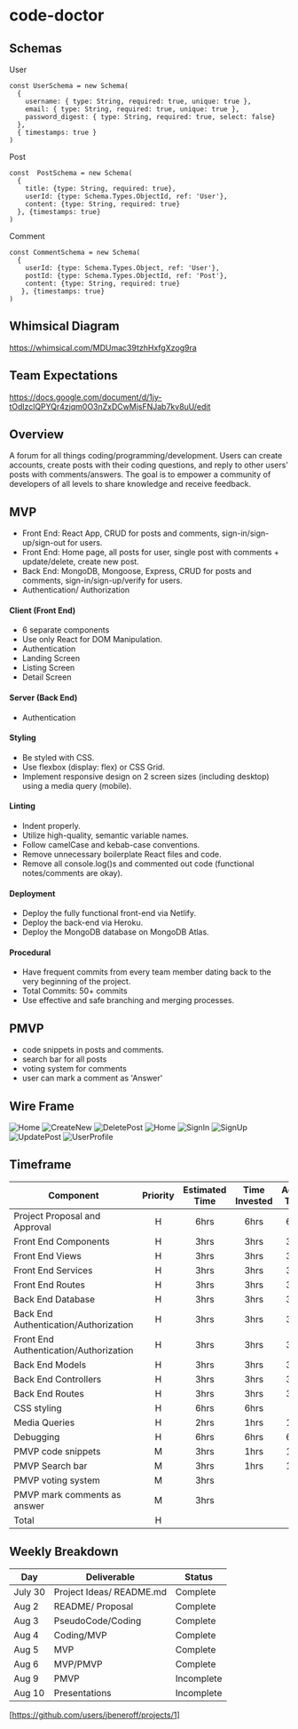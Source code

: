 # code-doctor


## Schemas
User
```
const UserSchema = new Schema(
  {
    username: { type: String, required: true, unique: true },
    email: { type: String, required: true, unique: true },
    password_digest: { type: String, required: true, select: false}
  },
  { timestamps: true }
)
```
Post
```
const  PostSchema = new Schema(
  {
    title: {type: String, required: true},
    userId: {type: Schema.Types.ObjectId, ref: 'User'},
    content: {type: String, required: true}
  }, {timestamps: true}
)
```
Comment
```
const CommentSchema = new Schema(
  {
    userId: {type: Schema.Types.Object, ref: 'User'},
    postId: {type: Schema.Types.ObjectId, ref: 'Post'},
    content: {type: String, required: true}
   }, {timestamps: true}
)
```

## Whimsical Diagram

https://whimsical.com/MDUmac39tzhHxfgXzog9ra

## Team Expectations

https://docs.google.com/document/d/1jy-tOdlzclQPYQr4zjqm0O3nZxDCwMjsFNJab7kv8uU/edit

## Overview
A forum for all things coding/programming/development. Users can create accounts, create posts with their coding questions, and reply to other users' posts with comments/answers. The goal is to empower a community of developers of all levels to share knowledge and receive feedback.

## MVP
- Front End: React App, CRUD for posts and comments, sign-in/sign-up/sign-out for users.
- Front End: Home page, all posts for user, single post with comments + update/delete, create new post.
- Back End: MongoDB, Mongoose, Express, CRUD for posts and comments, sign-in/sign-up/verify for users.
- Authentication/ Authorization


#### Client (Front End)

-  6 separate components 
- Use only React for DOM Manipulation.
- Authentication
- Landing Screen
- Listing Screen
- Detail Screen

#### Server (Back End)
- Authentication

#### Styling
- Be styled with CSS.
- Use flexbox (display: flex) or CSS Grid.
- Implement responsive design on 2 screen sizes (including desktop) using a media query (mobile).

#### Linting
- Indent properly.
- Utilize high-quality, semantic variable names.
- Follow camelCase and kebab-case conventions.
- Remove unnecessary boilerplate React files and code.
- Remove all console.log()s and commented out code (functional notes/comments are okay).

#### Deployment
- Deploy the fully functional front-end via Netlify.
- Deploy the back-end via Heroku.
- Deploy the MongoDB database on MongoDB Atlas.

#### Procedural
- Have frequent commits from every team member dating  back to the very beginning of the project. 
- Total Commits: 50+ commits
- Use effective and safe branching and merging processes.


## PMVP
- code snippets in posts and comments.
- search bar for all posts
- voting system for comments
- user can mark a comment as 'Answer'

## Wire Frame

![Home](https://user-images.githubusercontent.com/85003025/127893181-0e220225-ac1d-4a6f-a1d4-ad336d376888.png)
![CreateNew](https://user-images.githubusercontent.com/85003025/127893190-dc156e3b-b447-43a6-9b1c-ea8908e8d6ee.png)
![DeletePost](https://user-images.githubusercontent.com/85003025/127893195-9ac0fe2e-9b28-41cc-bfe2-f5e391fde9db.png)
![Home](https://user-images.githubusercontent.com/85003025/127893201-5c76a8e7-8320-4475-a136-681b3ad1c769.png)
![SignIn](https://user-images.githubusercontent.com/85003025/127893207-4e6318d1-931b-479b-894c-98c1151c36cc.png)
![SignUp](https://user-images.githubusercontent.com/85003025/127893216-52c84f67-cfb7-447b-bd72-797d1330f044.png)
![UpdatePost](https://user-images.githubusercontent.com/85003025/127893222-6788fe22-b3f2-42fd-bdcf-6972e886f219.png)
![UserProfile](https://user-images.githubusercontent.com/85003025/127893227-01448d03-5c1e-4f4e-8c26-0b02711488e0.png)


## Timeframe

| Component                              | Priority | Estimated Time | Time Invested | Actual Time |
| -------------------------------------- | :------: | :------------: | :-----------: | :---------: |
| Project Proposal and Approval          |    H     |      6hrs      |      6hrs     |     6hrs   |
| Front End Components          |    H     |      3hrs      |     3hrs      |    3hrs     |
| Front End Views          |    H     |      3hrs      |     3hrs      |    3hrs     |
| Front End Services        |    H     |      3hrs      |     3hrs     |     3hrs    |
| Front End Routes          |    H     |      3hrs      |      3hrs     |     3hrs    |
| Back End Database          |    H     |      3hrs      |      3hrs     |     3hrs    |
| Back End Authentication/Authorization         |    H     |      3hrs      |     3hrs     |   3hrs    |
| Front End Authentication/Authorization         |    H     |      3hrs      |     3hrs      |    3hrs    |
| Back End Models         |    H     |      3hrs      |     3hrs      |    3hrs     |
| Back End Controllers          |    H     |      3hrs      |     3hrs     |    3hrs     |
| Back End Routes         |    H     |      3hrs      |     3hrs    |    3hrs     |
| CSS styling         |    H     |      6hrs      |     6hrs    |         |
| Media Queries        |    H     |      2hrs      |     1hrs    |    1hrs     |
| Debugging        |    H     |      6hrs      |     6hrs    |    6hrs     |
| PMVP code snippets         |    M     |      3hrs      |     1hrs      |    1hrs    |
| PMVP Search bar         |    M     |      3hrs      |     1hrs     |     1hrs    |
| PMVP voting system         |    M     |      3hrs      |         |         |
| PMVP mark comments as answer         |    M     |      3hrs      |          |         |
| Total |    H     |           |          |        |

## Weekly Breakdown

| Day        | Deliverable                                          | Status   |
| ---------- | ---------------------------------------------------- | -------- |
| July 30    | Project Ideas/ README.md   | Complete |
| Aug 2    | README/ Proposal | Complete |
| Aug 3    | PseudoCode/Coding                 | Complete |
| Aug 4   |  Coding/MVP                                               | Complete |
| Aug 5    | MVP                                           | Complete |
| Aug 6 | MVP/PMVP                                                 | Complete |
| Aug 9    | PMVP                                       | Incomplete |
| Aug 10    | Presentations                                        | Incomplete |

[https://github.com/users/jbeneroff/projects/1]
